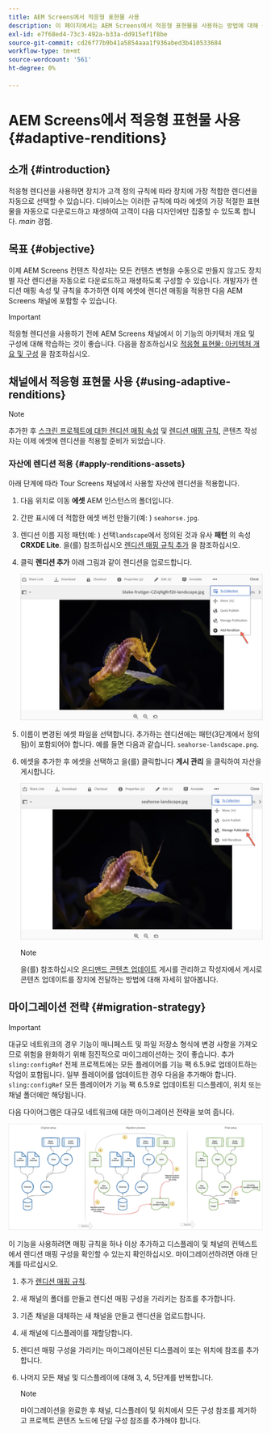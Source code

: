 ```yaml
---
title: AEM Screens에서 적응형 표현물 사용
description: 이 페이지에서는 AEM Screens에서 적응형 표현물을 사용하는 방법에 대해 설명합니다.
exl-id: e7f68ed4-73c3-492a-b33a-dd915ef1f8be
source-git-commit: cd26f77b9b41a5854aaa1f936abed3b410533684
workflow-type: tm+mt
source-wordcount: '561'
ht-degree: 0%

---
```


# AEM Screens에서 적응형 표현물 사용 {#adaptive-renditions}

## 소개 {#introduction}

적응형 렌디션을 사용하면 장치가 고객 정의 규칙에 따라 장치에 가장 적합한 렌디션을 자동으로 선택할 수 있습니다. 디바이스는 이러한 규칙에 따라 에셋의 가장 적절한 표현물을 자동으로 다운로드하고 재생하여 고객이 다음 디자인에만 집중할 수 있도록 합니다. *main* 경험.

## 목표 {#objective}

이제 AEM Screens 컨텐츠 작성자는 모든 컨텐츠 변형을 수동으로 만들지 않고도 장치별 자산 렌디션을 자동으로 다운로드하고 재생하도록 구성할 수 있습니다.
개발자가 렌디션 매핑 속성 및 규칙을 추가하면 이제 에셋에 렌디션 매핑을 적용한 다음 AEM Screens 채널에 포함할 수 있습니다.

>[!IMPORTANT]
>적응형 렌디션을 사용하기 전에 AEM Screens 채널에서 이 기능의 아키텍처 개요 및 구성에 대해 학습하는 것이 좋습니다. 다음을 참조하십시오 [적응형 표현물: 아키텍처 개요 및 구성](/help/user-guide/adaptive-renditions.md) 을 참조하십시오.

## 채널에서 적응형 표현물 사용 {#using-adaptive-renditions}

>[!NOTE]
>추가한 후 [스크린 프로젝트에 대한 렌디션 매핑 속성](/help/user-guide/adaptive-renditions.md#rendition-mapping-new) 및 [렌디션 매핑 규칙](/help/user-guide/adaptive-renditions.md#add-rendition-mapping-rules), 콘텐츠 작성자는 이제 에셋에 렌디션을 적용할 준비가 되었습니다.

### 자산에 렌디션 적용 {#apply-renditions-assets}

아래 단계에 따라 Tour Screens 채널에서 사용할 자산에 렌디션을 적용합니다.

1. 다음 위치로 이동 **에셋** AEM 인스턴스의 폴더입니다.

1. 간판 표시에 더 적합한 에셋 버전 만들기(예: ) `seahorse.jpg`.

1. 렌디션 이름 지정 패턴(예: ) 선택`landscape`에서 정의된 것과 유사 **패턴** 의 속성 **CRXDE Lite**. 을(를) 참조하십시오 [렌디션 매핑 규칙 추가](/help/user-guide/adaptive-renditions.md#add-rendition-mapping-rules) 을 참조하십시오.

1. 클릭 **렌디션 추가** 아래 그림과 같이 렌디션을 업로드합니다.

   ![이미지](/help/user-guide/assets/adaptive-renditions/manage-pub-asset2.png)

1. 이름이 변경된 에셋 파일을 선택합니다. 추가하는 렌디션에는 패턴(3단계에서 정의됨)이 포함되어야 합니다. 예를 들면 다음과 같습니다. `seahorse-landscape.png`.

1. 에셋을 추가한 후 에셋을 선택하고 을(를) 클릭합니다 **게시 관리** 을 클릭하여 자산을 게시합니다.

   ![이미지](/help/user-guide/assets/adaptive-renditions/manage-pub-asset1.png)

   >[!NOTE]
   >을(를) 참조하십시오 [온디맨드 콘텐츠 업데이트](https://experienceleague.adobe.com/docs/experience-manager-screens/user-guide/authoring/content-updates/on-demand-content.html?lang=en) 게시를 관리하고 작성자에서 게시로 콘텐츠 업데이트를 장치에 전달하는 방법에 대해 자세히 알아봅니다.


## 마이그레이션 전략 {#migration-strategy}

>[!IMPORTANT]
>대규모 네트워크의 경우 기능이 매니페스트 및 파일 저장소 형식에 변경 사항을 가져오므로 위험을 완화하기 위해 점진적으로 마이그레이션하는 것이 좋습니다. 추가 `sling:configRef` 전체 프로젝트에는 모든 플레이어를 기능 팩 6.5.9로 업데이트하는 작업이 포함됩니다. 일부 플레이어를 업데이트한 경우 다음을 추가해야 합니다. `sling:configRef` 모든 플레이어가 기능 팩 6.5.9로 업데이트된 디스플레이, 위치 또는 채널 폴더에만 해당됩니다.

다음 다이어그램은 대규모 네트워크에 대한 마이그레이션 전략을 보여 줍니다.

![이미지](/help/user-guide/assets/adaptive-renditions/migration-strategy1.png)

이 기능을 사용하려면 매핑 규칙을 하나 이상 추가하고 디스플레이 및 채널의 컨텍스트에서 렌디션 매핑 구성을 확인할 수 있는지 확인하십시오. 마이그레이션하려면 아래 단계를 따르십시오.

1. 추가 [렌디션 매핑 규칙](/help/user-guide/adaptive-renditions.md).
1. 새 채널의 폴더를 만들고 렌디션 매핑 구성을 가리키는 참조를 추가합니다.
1. 기존 채널을 대체하는 새 채널을 만들고 렌디션을 업로드합니다.
1. 새 채널에 디스플레이를 재할당합니다.
1. 렌디션 매핑 구성을 가리키는 마이그레이션된 디스플레이 또는 위치에 참조를 추가합니다.
1. 나머지 모든 채널 및 디스플레이에 대해 3, 4, 5단계를 반복합니다.

   >[!NOTE]
   >마이그레이션을 완료한 후 채널, 디스플레이 및 위치에서 모든 구성 참조를 제거하고 프로젝트 콘텐츠 노드에 단일 구성 참조를 추가해야 합니다.
